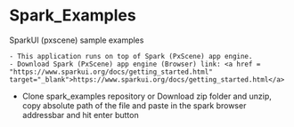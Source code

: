 # Spark_Examples
SparkUI (pxscene) sample examples

    - This application runs on top of Spark (PxScene) app engine.
    - Download Spark (PxScene) app engine (Browser) link: <a href = "https://www.sparkui.org/docs/getting_started.html" target="_blank">https://www.sparkui.org/docs/getting_started.html</a>

- Clone spark_examples repository or Download zip folder and unzip, copy absolute path of the file and paste in the spark browser addressbar and hit enter button
